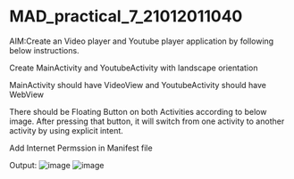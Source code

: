 # MAD_practical_7_21012011040
AIM:Create an Video player and Youtube player application by following below instructions.

Create MainActivity and YoutubeActivity with landscape orientation

MainActivity should have VideoView and YoutubeActivity should have WebView

There should be Floating Button on both Activities according to below image. After pressing that button, it will switch from one activity to another activity by using explicit intent.

Add Internet Permssion in Manifest file

Output:
![image](https://github.com/kotadiyaharshal/MAD_practical_7_21012011040/assets/139727882/3e3c8740-144a-4854-b2e5-f026713c9043)
![image](https://github.com/kotadiyaharshal/MAD_practical_7_21012011040/assets/139727882/d9d39605-e6d2-47de-9297-d6a854e07dd9)

